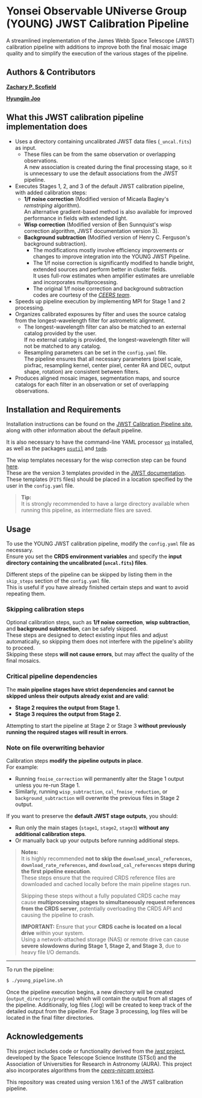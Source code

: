 # Yonsei Observable UNiverse Group (YOUNG) JWST Calibration Pipeline

A streamlined implementation of the James Webb Space Telescope (JWST) calibration pipeline with additions to improve both the final mosaic image quality and to
simplify the execution of the various stages of the pipeline.

## Authors & Contributors

**[Zachary P. Scofield](https://github.com/zpscofield)**

**[Hyungjin Joo](https://github.com/Hyungjin-Joo)**

## What this JWST calibration pipeline implementation does

- Uses a directory containing uncalibrated JWST data files (`_uncal.fits`) as input.
    - These files can be from the same observation or overlapping observations.  
      A new association is created during the final processing stage, so it is unnecessary to use the default associations from the JWST pipeline.
- Executes Stages 1, 2, and 3 of the default JWST calibration pipeline, with added calibration steps:
    - **1/f noise correction** (Modified version of Micaela Bagley's *remstriping* algorithm).  
      An alternative gradient-based method is also available for improved performance in fields with extended light.
    - **Wisp correction** (Modified version of Ben Sunnquist's wisp correction algorithm, JWST documentation version 3).
    - **Background subtraction** (Modified version of Henry C. Ferguson's background subtraction).
        - The modifications mostly involve efficiency improvements or changes to improve integration into the YOUNG JWST Pipeline.
        - The 1/f noise correction is significantly modified to handle bright, extended sources and perform better in cluster fields.  
          It uses full-row estimates when amplifier estimates are unreliable and incorporates multiprocessing.
        - The original 1/f noise correction and background subtraction codes are courtesy of the [*CEERS team*](https://github.com/ceers/ceers-nircam).
- Speeds up pipeline execution by implementing MPI for Stage 1 and 2 processing.
- Organizes calibrated exposures by filter and uses the source catalog from the longest-wavelength filter for astrometric alignment.
    - The longest-wavelength filter can also be matched to an external catalog provided by the user.  
      If no external catalog is provided, the longest-wavelength filter will not be matched to any catalog.
    - Resampling parameters can be set in the `config.yaml` file.  
      The pipeline ensures that all necessary parameters (pixel scale, pixfrac, resampling kernel, center pixel, center RA and DEC, output shape, rotation) are consistent between filters.
- Produces aligned mosaic images, segmentation maps, and source catalogs for each filter in an observation or set of overlapping observations.

## Installation and Requirements

Installation instructions can be found on the [JWST Calibration Pipeline site](https://jwst-pipeline.readthedocs.io/en/latest/), along with other information about the default pipeline.

It is also necessary to have the command-line YAML processor [`yq`](https://pypi.org/project/yq/) installed, as well as the packages [`psutil`](https://anaconda.org/conda-forge/psutil/) and [`tqdm`](https://anaconda.org/conda-forge/tqdm/).

The wisp templates necessary for the wisp correction step can be found [here](https://stsci.app.box.com/s/1bymvf1lkrqbdn9rnkluzqk30e8o2bne/folder/275049066832?page=2).  
These are the version 3 templates provided in the [JWST documentation](https://jwst-docs.stsci.edu/known-issues-with-jwst-data/nircam-known-issues/nircam-scattered-light-artifacts#gsc.tab=0).  
These templates (`FITS` files) should be placed in a location specified by the user in the `config.yaml` file.

> **Tip:**  
> It is strongly recommended to have a large directory available when running this pipeline, as intermediate files are saved.

## Usage

To use the YOUNG JWST calibration pipeline, modify the `config.yaml` file as necessary.  
Ensure you set the **CRDS environment variables** and specify the **input directory containing the uncalibrated (`uncal.fits`) files**.

Different steps of the pipeline can be skipped by listing them in the `skip_steps` section of the `config.yaml` file.  
This is useful if you have already finished certain steps and want to avoid repeating them.

### Skipping calibration steps
Optional calibration steps, such as **1/f noise correction**, **wisp subtraction**, and **background subtraction**, can be safely skipped.  
These steps are designed to detect existing input files and adjust automatically, so skipping them does not interfere with the pipeline's ability to proceed.  
Skipping these steps **will not cause errors**, but may affect the quality of the final mosaics.

### Critical pipeline dependencies
The **main pipeline stages have strict dependencies and cannot be skipped unless their outputs already exist and are valid**:
- **Stage 2 requires the output from Stage 1.**
- **Stage 3 requires the output from Stage 2.**

Attempting to start the pipeline at Stage 2 or Stage 3 **without previously running the required stages will result in errors**.

### Note on file overwriting behavior
Calibration steps **modify the pipeline outputs in place**.  
For example:
- Running `fnoise_correction` will permanently alter the Stage 1 output unless you re-run Stage 1.
- Similarly, running `wisp_subtraction`, `cal_fnoise_reduction`, or `background_subtraction` will overwrite the previous files in Stage 2 output.

If you want to preserve the **default JWST stage outputs**, you should:
- Run only the main stages (`stage1`, `stage2`, `stage3`) **without any additional calibration steps**.
- Or manually back up your outputs before running additional steps.

> **Notes:**  
> It is highly recommended **not to skip the `download_uncal_references`, `download_rate_references`, and `download_cal_references` steps during the first pipeline execution**.  
> These steps ensure that the required CRDS reference files are downloaded and cached locally before the main pipeline stages run.  
>  
> Skipping these steps without a fully populated CRDS cache may cause **multiprocessing stages to simultaneously request references from the CRDS server**, potentially overloading the
> CRDS API and causing the pipeline to crash.
>
> **IMPORTANT:**
> Ensure that your **CRDS cache is located on a local drive** within your system.  
> Using a network-attached storage (NAS) or remote drive can cause **severe slowdowns during Stage 1, Stage 2, and Stage 3**, due to heavy file I/O demands.

---

To run the pipeline:
```bash
$ ./young_pipeline.sh
```

Once the pipeline execution begins, a new directory will be created (`output_directory/program`) which will contain the output from all stages of the pipeline. Additionally, log files (.log) will be created to keep track of the detailed output from the pipeline. For Stage 3 processing, log files will be located in the final filter directories.

## Acknowledgements

This project includes code or functionality derived from the [*jwst* project](https://github.com/spacetelescope/jwst), developed by the Space Telescope Science Institute (STScI) and the Association of Universities for Research in Astronomy (AURA). This project also incorporates algorithms from the [*ceers-nircam* project](https://github.com/ceers/ceers-nircam).

This repository was created using version 1.16.1 of the JWST calibration pipeline. 
